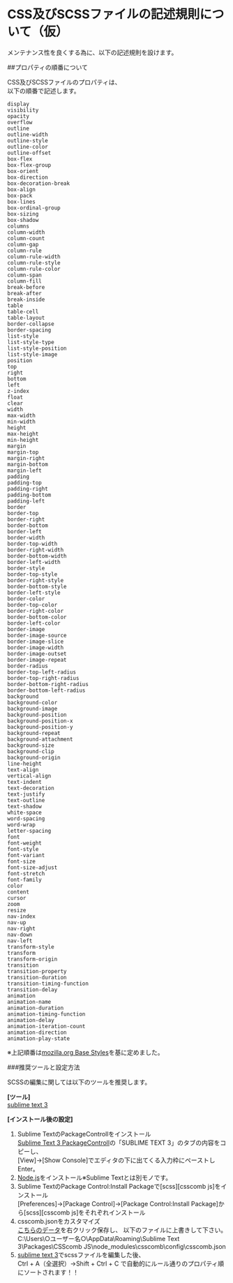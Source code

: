 CSS及びSCSSファイルの記述規則について（仮）
=================

メンテナンス性を良くする為に、以下の記述規則を設けます。  

##プロパティの順番について

CSS及びSCSSファイルのプロパティは、  
以下の順番で記述します。
```appearance
display
visibility
opacity
overflow
outline
outline-width
outline-style
outline-color
outline-offset
box-flex
box-flex-group
box-orient
box-direction
box-decoration-break
box-align
box-pack
box-lines
box-ordinal-group
box-sizing
box-shadow
columns
column-width
column-count
column-gap
column-rule
column-rule-width
column-rule-style
column-rule-color
column-span
column-fill
break-before
break-after
break-inside
table
table-cell
table-layout
border-collapse
border-spacing
list-style
list-style-type
list-style-position
list-style-image
position
top
right
bottom
left
z-index
float
clear
width
max-width
min-width
height
max-height
min-height
margin
margin-top
margin-right
margin-bottom
margin-left
padding
padding-top
padding-right
padding-bottom
padding-left
border
border-top
border-right
border-bottom
border-left
border-width
border-top-width
border-right-width
border-bottom-width
border-left-width
border-style
border-top-style
border-right-style
border-bottom-style
border-left-style
border-color
border-top-color
border-right-color
border-bottom-color
border-left-color
border-image
border-image-source
border-image-slice
border-image-width
border-image-outset
border-image-repeat
border-radius
border-top-left-radius
border-top-right-radius
border-bottom-right-radius
border-bottom-left-radius
background
background-color
background-image
background-position
background-position-x
background-position-y
background-repeat
background-attachment
background-size
background-clip
background-origin
line-height
text-align
vertical-align
text-indent
text-decoration
text-justify
text-outline
text-shadow
white-space
word-spacing
word-wrap
letter-spacing
font
font-weight
font-style
font-variant
font-size
font-size-adjust
font-stretch
font-family
color
content
cursor
zoom
resize
nav-index
nav-up
nav-right
nav-down
nav-left
transform-style
transform
transform-origin
transition
transition-property
transition-duration
transition-timing-function
transition-delay
animation
animation-name
animation-duration
animation-timing-function
animation-delay
animation-iteration-count
animation-direction
animation-play-state
```
※上記順番は[mozilla.org Base Styles](http://www.mozilla.org/css/base/content.css)を基に定めました。


###推奨ツールと設定方法

SCSSの編集に関しては以下のツールを推奨します。  
  
__[ツール]__  
[sublime text 3](http://www.sublimetext.com/3)  
  
__[インストール後の設定]__  
1. Sublime TextのPackageControllをインストール  
[Sublime Text 3 PackageControll](https://sublime.wbond.net/installation)の「SUBLIME TEXT 3」のタブの内容をコピーし、  
[View]→[Show Console]でエディタの下に出てくる入力枠にペーストしEnter。
2. [Node.js](http://nodejs.org/)をインストール※Sublime Textとは別モノです。
3. Sublime TextのPackage Control:Install Packageで[scss][csscomb js]をインストール  
[Preferences]→[Package Control]→[Package Control:Install Package]から[scss][csscomb js]をそれぞれインストール
4. csscomb.jsonをカスタマイズ  
[こちらのデータ](https://github.com/SunriseDigital/improve-condition/blob/master/sublime_text/csscomb.json)を右クリック保存し、
以下のファイルに上書きして下さい。
C:\Users\○ユーザー名○\AppData\Roaming\Sublime Text 3\Packages\CSScomb JS\node_modules\csscomb\config\csscomb.json
5. [sublime text 3](http://www.sublimetext.com/3)でscssファイルを編集した後、  
Ctrl + A（全選択）→Shift + Ctrl + C で自動的にルール通りのプロパティ順にソートされます！！
